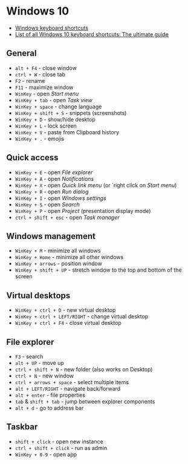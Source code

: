 # Windows 10
- [Windows keyboard shortcuts](https://support.microsoft.com/en-us/windows/windows-keyboard-shortcuts-3d444b08-3a00-abd6-67da-ecfc07e86b98#ID0EBD=Windows_10)
- [List of all Windows 10 keyboard shortcuts: The ultimate guide](https://www.windowscentral.com/best-windows-10-keyboard-shortcuts)

## General
- `alt + F4` - close window
- `ctrl + W` - close tab
- `F2` - rename
- `F11` - maximize window
- `WinKey` - open _Start menu_
- `WinKey + tab` - open _Task view_
- `WinKey + space` - change language
- `WinKey + shift + S` - snippets (screenshots)
- `WinKey + D` - show/hide desktop
- `WinKey + L` - lock screen
- `WinKey + V` - paste from Clipboard history
- `WinKey + .` - emojis

## Quick access
- `WinKey + E` - open _File explorer_
- `WinKey + A` - open _Notifications_
- `WinKey + X` - open _Quick link menu_ (or `right click on _Start menu_)
- `WinKey + R` - open _Run dialog_
- `WinKey + I` - open _Windows settings_
- `WinKey + S` - open _Search_
- `WinKey + P` - open _Project_ (presentation display mode)
- `ctrl + shift + esc` - open _Task manager_

## Windows management
- `WinKey + M` - minimize all windows
- `WinKey + Home` - minimize all other windows
- `WinKey + arrows` - position window
- `WinKey + shift + UP` - stretch window to the top and bottom of the screen

## Virtual desktops
- `WinKey + ctrl + D` - new virtual desktop
- `WinKey + ctrl + LEFT/RIGHT` - change virtual desktop
- `WinKey + ctrl + F4` - close virtual desktop

## File explorer
- `F3` - search
- `alt + UP` - move up
- `ctrl + shift + N` - new folder (also works on Desktop)
- `ctrl + N` - new window
- `ctrl + arrows + space` - select multiple items
- `alt + LEFT/RIGHT` - navigate back/forward
- `alt + enter` - file properties
- `tab` & `shift + tab` - jump between explorer components
- `alt + d` - go to address bar

## Taskbar
- `shift + click` - open new instance
- `ctrl + shift + click` - run as admin
- `WinKey + 0-9` - open app